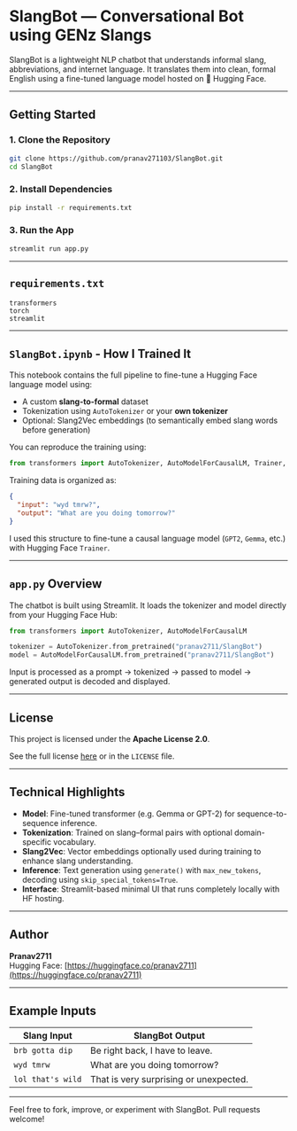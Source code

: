 # SlangBot — Conversational Bot using GENz Slangs

SlangBot is a lightweight NLP chatbot that understands informal slang, abbreviations, and internet language. It translates them into clean, formal English using a fine-tuned language model hosted on 🤗 Hugging Face.

---

## Getting Started

### 1. Clone the Repository

```bash
git clone https://github.com/pranav271103/SlangBot.git
cd SlangBot
```

### 2. Install Dependencies

```bash
pip install -r requirements.txt
```

### 3. Run the App

```bash
streamlit run app.py
```

---

## `requirements.txt`

```
transformers
torch
streamlit
```

---

## `SlangBot.ipynb` - How I Trained It

This notebook contains the full pipeline to fine-tune a Hugging Face language model using:

* A custom **slang-to-formal** dataset
* Tokenization using `AutoTokenizer` or your **own tokenizer**
* Optional: Slang2Vec embeddings (to semantically embed slang words before generation)

You can reproduce the training using:

```python
from transformers import AutoTokenizer, AutoModelForCausalLM, Trainer, TrainingArguments
```

Training data is organized as:

```json
{
  "input": "wyd tmrw?",
  "output": "What are you doing tomorrow?"
}
```

I used this structure to fine-tune a causal language model (`GPT2`, `Gemma`, etc.) with Hugging Face `Trainer`.

---

## `app.py` Overview

The chatbot is built using Streamlit. It loads the tokenizer and model directly from your Hugging Face Hub:

```python
from transformers import AutoTokenizer, AutoModelForCausalLM

tokenizer = AutoTokenizer.from_pretrained("pranav2711/SlangBot")
model = AutoModelForCausalLM.from_pretrained("pranav2711/SlangBot")
```

Input is processed as a prompt → tokenized → passed to model → generated output is decoded and displayed.

---

## License

This project is licensed under the **Apache License 2.0**.

See the full license [here](https://github.com/pranav271103/SlangBot/blob/main/LICENSE) or in the `LICENSE` file.

---

## Technical Highlights

* **Model**: Fine-tuned transformer (e.g. Gemma or GPT-2) for sequence-to-sequence inference.
* **Tokenization**: Trained on slang–formal pairs with optional domain-specific vocabulary.
* **Slang2Vec**: Vector embeddings optionally used during training to enhance slang understanding.
* **Inference**: Text generation using `generate()` with `max_new_tokens`, decoding using `skip_special_tokens=True`.
* **Interface**: Streamlit-based minimal UI that runs completely locally with HF hosting.

---

## Author

**Pranav2711**  
Hugging Face: [https://huggingface.co/pranav2711](https://huggingface.co/pranav2711)

---

## Example Inputs

| Slang Input       | SlangBot Output                        |
| ----------------- | -------------------------------------- |
| `brb gotta dip`   | Be right back, I have to leave.        |
| `wyd tmrw`        | What are you doing tomorrow?           |
| `lol that's wild` | That is very surprising or unexpected. |

---

Feel free to fork, improve, or experiment with SlangBot. Pull requests welcome!

